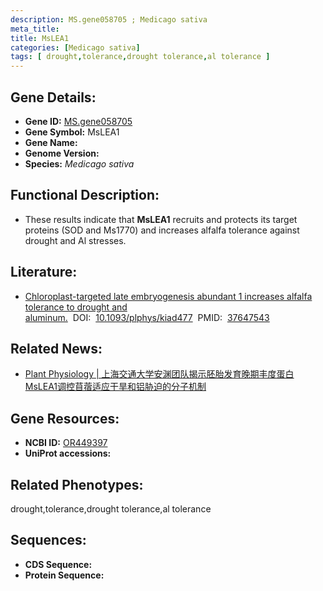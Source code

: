 ```yaml
---
description: MS.gene058705 ; Medicago sativa
meta_title:
title: MsLEA1
categories: [Medicago sativa]
tags: [ drought,tolerance,drought tolerance,al tolerance ]
---
```


## Gene Details:
- **Gene ID:**	[MS.gene058705]()
- **Gene Symbol:** MsLEA1
- **Gene Name:** 
- **Genome Version:** []()
- **Species:** *Medicago sativa*

## Functional Description:
   - These results indicate that **MsLEA1** recruits and protects its target proteins (SOD and Ms1770) and increases alfalfa tolerance against drought and Al stresses.

## Literature:
   - [Chloroplast-targeted late embryogenesis abundant 1 increases alfalfa tolerance to drought and aluminum.]( https://academic.oup.com/plphys/advance-article/doi/10.1093/plphys/kiad477/7255831)&nbsp;&nbsp;DOI:&nbsp;&nbsp;[10.1093/plphys/kiad477](https://academic.oup.com/plphys/advance-article/doi/10.1093/plphys/kiad477/7255831)&nbsp;&nbsp;PMID:&nbsp;&nbsp;[37647543](https://pubmed.ncbi.nlm.nih.gov/37647543/)

## Related News:
   - [Plant Physiology | 上海交通大学安渊团队揭示胚胎发育晚期丰度蛋白MsLEA1调控苜蓿适应干旱和铝胁迫的分子机制](https://mp.weixin.qq.com/s/gzZMgr8YXc8h5S8RAEEZRg)

## Gene Resources:
- **NCBI ID:** [OR449397](https://www.ncbi.nlm.nih.gov/gene/?term=OR449397)
- **UniProt accessions:** [](https://www.uniprot.org/uniprotkb//entry)

## Related Phenotypes:
drought,tolerance,drought tolerance,al tolerance

## Sequences:
- **CDS Sequence:**
- **Protein Sequence:**
